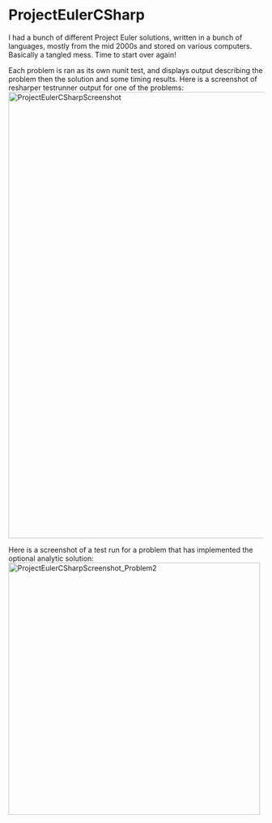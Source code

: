 # ProjectEulerCSharp
I had a bunch of different Project Euler solutions, written in a bunch of languages, mostly from the mid 2000s and stored on various computers. Basically a tangled mess. Time to start over again!

Each problem is ran as its own nunit test, and displays output describing the problem then the solution and some timing results. Here is a screenshot of resharper testrunner output for one of the problems:<img width="880" alt="ProjectEulerCSharpScreenshot" src="https://user-images.githubusercontent.com/22631908/128618415-c5b55087-dbe1-4984-a913-714d799c1099.png">

Here is a screenshot of a test run for a problem that has implemented the optional analytic solution: 
<img width="497" alt="ProjectEulerCSharpScreenshot_Problem2" src="https://user-images.githubusercontent.com/22631908/128626883-6d6b797a-4f79-4911-89c7-59a3b1ca7262.png">
